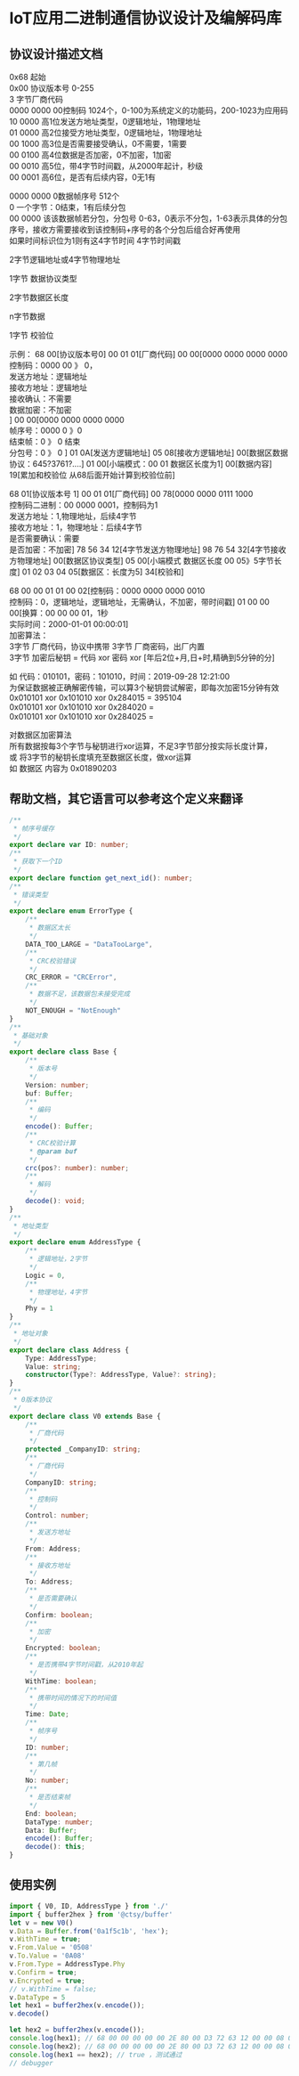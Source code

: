 # IoT应用二进制通信协议设计及编解码库

## 协议设计描述文档

0x68 起始  
0x00 协议版本号 0-255  
3 字节厂商代码  
0000 0000 00控制码 1024个，0-100为系统定义的功能码，200-1023为应用码  
10 0000 高1位发送方地址类型，0逻辑地址，1物理地址  
01 0000 高2位接受方地址类型，0逻辑地址，1物理地址  
00 1000 高3位是否需要接受确认，0不需要，1需要  
00 0100 高4位数据是否加密，0不加密，1加密  
00 0010 高5位，带4字节时间戳，从2000年起计，秒级  
00 0001 高6位，是否有后续内容，0无1有

0000 0000 0数据帧序号 512个  
0 一个字节：0结束，1有后续分包  
00 0000 该该数据帧若分包，分包号 0-63，0表示不分包，1-63表示具体的分包序号，接收方需要接收到该控制码+序号的各个分包后组合好再使用  
如果时间标识位为1则有这4字节时间
4字节时间戳

2字节逻辑地址或4字节物理地址

1字节 数据协议类型

2字节数据区长度

n字节数据

1字节 校验位

示例：
68 00[协议版本号0] 00 01 01[厂商代码] 00 00[0000 0000 0000 0000  
控制码：0000 00 》 0，  
发送方地址：逻辑地址  
接收方地址：逻辑地址  
接收确认：不需要  
数据加密：不加密  
] 00 00[0000 0000 0000 0000  
帧序号：0000 0 》0  
结束帧：0 》 0 结束  
分包号：0 》 0 ] 01 0A[发送方逻辑地址] 05 08[接收方逻辑地址] 00[数据区数据协议：645?3761?....] 01 00[小端模式：00 01
数据区长度为1] 00[数据内容] 19[累加和校验位 从68后面开始计算到校验位前]  

68 01[协议版本号 1] 00 01 01[厂商代码] 00 78[0000 0000 0111 1000  
控制码二进制：00 0000 0001，控制码为1  
发送方地址：1,物理地址，后续4字节  
接收方地址：1，物理地址：后续4字节  
是否需要确认：需要  
是否加密：不加密] 78 56 34 12[4字节发送方物理地址] 98 76 54 32[4字节接收方物理地址] 00[数据区协议类型] 05 00[小端模式 数据区长度 00 05》5字节长度] 01 02 03 04 05[数据区：长度为5] 34[校验和]  

68 00 00 01 01 00 02[控制码：0000 0000 0000 0010  
控制码：0，逻辑地址，逻辑地址，无需确认，不加密，带时间戳] 01 00 00 00[换算：00 00 00 01，1秒  
实际时间：2000-01-01 00:00:01]  
加密算法：  
3字节 厂商代码，协议中携带 
3字节 厂商密码，出厂内置  
3字节 加密后秘钥 = 代码 xor 密码 xor [年后2位+月,日+时,精确到5分钟的分]  

如 代码：010101，密码：101010，时间：2019-09-28 12:21:00    
为保证数据被正确解密传输，可以算3个秘钥尝试解密，即每次加密15分钟有效  
0x010101 xor 0x101010 xor 0x284015 = 395104  
0x010101 xor 0x101010 xor 0x284020 =   
0x010101 xor 0x101010 xor 0x284025 =   
 
对数据区加密算法  
所有数据按每3个字节与秘钥进行xor运算，不足3字节部分按实际长度计算，  
或 将3字节的秘钥长度填充至数据区长度，做xor运算  
如 数据区 内容为 0x01890203  

## 帮助文档，其它语言可以参考这个定义来翻译
```typescript
/**
 * 帧序号缓存
 */
export declare var ID: number;
/**
 * 获取下一个ID
 */
export declare function get_next_id(): number;
/**
 * 错误类型
 */
export declare enum ErrorType {
    /**
     * 数据区太长
     */
    DATA_TOO_LARGE = "DataTooLarge",
    /**
     * CRC校验错误
     */
    CRC_ERROR = "CRCError",
    /**
     * 数据不足，该数据包未接受完成
     */
    NOT_ENOUGH = "NotEnough"
}
/**
 * 基础对象
 */
export declare class Base {
    /**
     * 版本号
     */
    Version: number;
    buf: Buffer;
    /**
     * 编码
     */
    encode(): Buffer;
    /**
     * CRC校验计算
     * @param buf
     */
    crc(pos?: number): number;
    /**
     * 解码
     */
    decode(): void;
}
/**
 * 地址类型
 */
export declare enum AddressType {
    /**
     * 逻辑地址，2字节
     */
    Logic = 0,
    /**
     * 物理地址，4字节
     */
    Phy = 1
}
/**
 * 地址对象
 */
export declare class Address {
    Type: AddressType;
    Value: string;
    constructor(Type?: AddressType, Value?: string);
}
/**
 * 0版本协议
 */
export declare class V0 extends Base {
    /**
     * 厂商代码
     */
    protected _CompanyID: string;
    /**
     * 厂商代码
     */
    CompanyID: string;
    /**
     * 控制码
     */
    Control: number;
    /**
     * 发送方地址
     */
    From: Address;
    /**
     * 接收方地址
     */
    To: Address;
    /**
     * 是否需要确认
     */
    Confirm: boolean;
    /**
     * 加密
     */
    Encrypted: boolean;
    /**
     * 是否携带4字节时间戳，从2010年起
     */
    WithTime: boolean;
    /**
     * 携带时间的情况下的时间值
     */
    Time: Date;
    /**
     * 帧序号
     */
    ID: number;
    /**
     * 第几帧
     */
    No: number;
    /**
     * 是否结束帧
     */
    End: boolean;
    DataType: number;
    Data: Buffer;
    encode(): Buffer;
    decode(): this;
}

```

## 使用实例

```typescript
import { V0, ID, AddressType } from './'
import { buffer2hex } from '@ctsy/buffer'
let v = new V0()
v.Data = Buffer.from('0a1f5c1b', 'hex');
v.WithTime = true;
v.From.Value = '0508'
v.To.Value = '0A08'
v.From.Type = AddressType.Phy
v.Confirm = true;
v.Encrypted = true;
// v.WithTime = false;
v.DataType = 5
let hex1 = buffer2hex(v.encode());
v.decode()

let hex2 = buffer2hex(v.encode());
console.log(hex1); // 68 00 00 00 00 00 2E 80 00 D3 72 63 12 00 00 08 05 08 0A 05 04 00 0A 1F 5C 1B 30
console.log(hex2); // 68 00 00 00 00 00 2E 80 00 D3 72 63 12 00 00 08 05 08 0A 05 04 00 0A 1F 5C 1B 30
console.log(hex1 == hex2); // true ，测试通过
// debugger
```